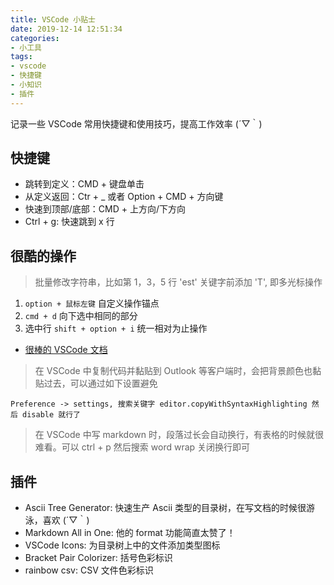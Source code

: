 ```yaml
---
title: VSCode 小贴士
date: 2019-12-14 12:51:34
categories:
- 小工具
tags:
- vscode
- 快捷键
- 小知识
- 插件
---
```

记录一些 VSCode 常用快捷键和使用技巧，提高工作效率 (´▽｀)

## 快捷键

* 跳转到定义：CMD + 键盘单击
* 从定义返回：Ctr + _ 或者  Option + CMD + 方向键
* 快速到顶部/底部：CMD + 上方向/下方向
* Ctrl + g: 快速跳到 x 行

## 很酷的操作

> 批量修改字符串，比如第 1，3，5 行 'est' 关键字前添加 'T', 即多光标操作

1. `option + 鼠标左键` 自定义操作锚点
2. `cmd + d` 向下选中相同的部分
3. 选中行 `shift + option + i` 统一相对为止操作

* [很棒的 VSCode 文档](https://geek-docs.com/vscode/vscode-tutorials/vs-code-multi-cursor.html)

> 在 VSCode 中复制代码并黏贴到 Outlook 等客户端时，会把背景颜色也黏贴过去，可以通过如下设置避免

```config
Preference -> settings, 搜索关键字 editor.copyWithSyntaxHighlighting 然后 disable 就行了
```

> 在 VSCode 中写 markdown 时，段落过长会自动换行，有表格的时候就很难看。可以 ctrl + p 然后搜索 word wrap 关闭换行即可

## 插件

* Ascii Tree Generator: 快速生产 Ascii 类型的目录树，在写文档的时候很游泳，喜欢 (´▽｀)
* Markdown All in One: 他的 format 功能简直太赞了！
* VSCode Icons: 为目录树上中的文件添加类型图标
* Bracket Pair Colorizer: 括号色彩标识
* rainbow csv: CSV 文件色彩标识